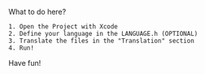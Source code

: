 What to do here?

    1. Open the Project with Xcode
    2. Define your language in the LANGUAGE.h (OPTIONAL)
    3. Translate the files in the "Translation" section
    4. Run!

Have fun!

